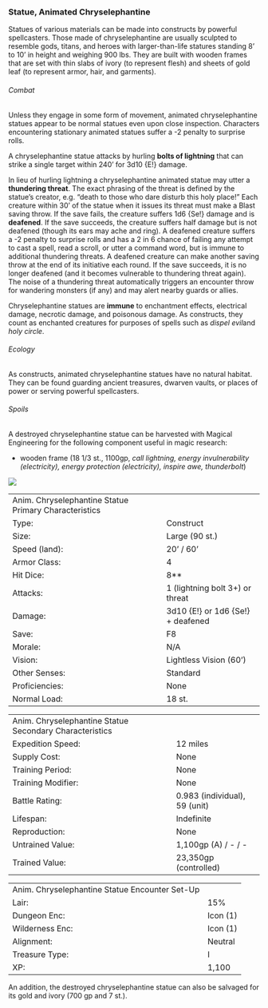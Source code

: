 ### Statue, Animated Chryselephantine

Statues of various materials can be made into constructs by powerful spellcasters. Those made of chryselephantine are usually sculpted to resemble gods, titans, and heroes with larger-than-life statures standing 8’ to 10’ in height and weighing 900 lbs. They are built with wooden frames that are set with thin slabs of ivory (to represent flesh) and sheets of gold leaf (to represent armor, hair, and garments).

###### Combat

Unless they engage in some form of movement, animated chryselephantine statues appear to be normal statues even upon close inspection. Characters encountering stationary animated statues suffer a -2 penalty to surprise rolls.

A chryselephantine statue attacks by hurling **bolts of lightning** that can strike a single target within 240’ for 3d10 {E!} damage.

In lieu of hurling lightning a chryselephantine animated statue may utter a **thundering threat**. The exact phrasing of the threat is defined by the statue’s creator, e.g. “death to those who dare disturb this holy place!” Each creature within 30’ of the statue when it issues its threat must make a Blast saving throw. If the save fails, the creature suffers 1d6 {Se!} damage and is **deafened**. If the save succeeds, the creature suffers half damage but is not deafened (though its ears may ache and ring). A deafened creature suffers a -2 penalty to surprise rolls and has a 2 in 6 chance of failing any attempt to cast a spell, read a scroll, or utter a command word, but is immune to additional thundering threats. A deafened creature can make another saving throw at the end of its initiative each round. If the save succeeds, it is no longer deafened (and it becomes vulnerable to thundering threat again). The noise of a thundering threat automatically triggers an encounter throw for wandering monsters (if any) and may alert nearby guards or allies.

Chryselephantine statues are **immune** to enchantment effects, electrical damage, necrotic damage, and poisonous damage. As constructs, they count as enchanted creatures for purposes of spells such as *dispel evil*and *holy circle*.

###### Ecology

As constructs, animated chryselephantine statues have no natural habitat. They can be found guarding ancient treasures, dwarven vaults, or places of power or serving powerful spellcasters.

###### Spoils

A destroyed chryselephantine statue can be harvested with Magical Engineering for the following component useful in magic research:

* wooden frame (18 1/3 st., 1100gp, *call lightning, energy invulnerability (electricity), energy protection (electricity), inspire awe, thunderbolt*)

![](data:image/png;base64...)

|  |  |
| --- | --- |
| Anim. Chryselephantine Statue Primary Characteristics | |
| Type: | Construct |
| Size: | Large (90 st.) |
| Speed (land): | 20’ / 60’ |
| Armor Class: | 4 |
| Hit Dice: | 8\*\* |
| Attacks: | 1 (lightning bolt 3+) or threat |
| Damage: | 3d10 {E!} or 1d6 {Se!} + deafened |
| Save: | F8 |
| Morale: | N/A |
| Vision: | Lightless Vision (60’) |
| Other Senses: | Standard |
| Proficiencies: | None |
| Normal Load: | 18 st. |

|  |  |
| --- | --- |
| Anim. Chryselephantine Statue Secondary Characteristics | |
| Expedition Speed: | 12 miles |
| Supply Cost: | None |
| Training Period: | None |
| Training Modifier: | None |
| Battle Rating: | 0.983 (individual), 59 (unit) |
| Lifespan: | Indefinite |
| Reproduction: | None |
| Untrained Value: | 1,100gp (A) / - / - |
| Trained Value: | 23,350gp (controlled) |

|  |  |
| --- | --- |
| Anim. Chryselephantine Statue Encounter Set-Up | |
| Lair: | 15% |
| Dungeon Enc: | Icon (1) |
| Wilderness Enc: | Icon (1) |
| Alignment: | Neutral |
| Treasure Type: | I |
| XP: | 1,100 |

An addition, the destroyed chryselephantine statue can also be salvaged for its gold and ivory (700 gp and 7 st.).
